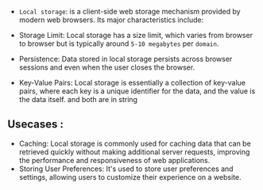 * `Local storage`: is a client-side web storage mechanism provided by modern web browsers. Its major characteristics include:

* Storage Limit:
Local storage has a size limit, which varies from browser to browser but is typically around `5-10 megabytes` per `domain`.

* Persistence:
Data stored in local storage persists across browser sessions and even when the user closes the browser.

* Key-Value Pairs:
Local storage is essentially a collection of key-value pairs, where each key is a unique identifier for the data, and the value is the data itself. and both are in string

## Usecases :
* Caching:
Local storage is commonly used for caching data that can be retrieved quickly without making additional server requests, improving the performance and responsiveness of web applications.
* Storing User Preferences:
It's used to store user preferences and settings, allowing users to customize their experience on a website.